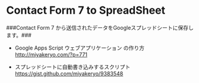 Contact Form 7 to SpreadSheet
====================
###Contact Form 7 から送信されたデータをGoogleスプレッドシートに保存します。###

* Google Apps Script ウェブアプリケーション の作り方  
 http://miyakeryo.com/?p=771

* スプレッドシートに自動書き込みするスクリプト  
 https://gist.github.com/miyakeryo/9383548
